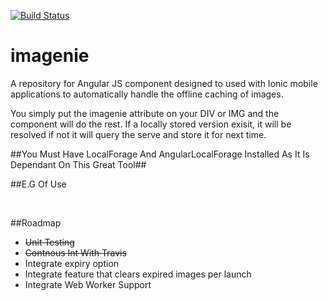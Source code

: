 [![Build Status](https://travis-ci.org/saniyusuf/imagenie.svg?branch=master)](https://travis-ci.org/saniyusuf/imagenie)

# imagenie
A repository for Angular JS component designed to used with Ionic mobile applications to automatically handle the offline caching of images.

You simply put the imagenie attribute on your DIV or IMG and the component will do the rest. If a locally stored version exisit, it will be resolved if not it will query the serve and store it for next time. 

##You Must Have LocalForage And AngularLocalForage Installed As It Is Dependant On This Great Tool##

##E.G Of Use 
    <div imagenie="http://myImagePath/subPath/myImage.jpg" default-img="defaultImg.jpg"> </div>
    <img ng-src="http://myImagePath/subPath/myImage.jpg" default-img="defaultImg.jpg">
    <img imagenie="http://myImagePath/subPath/myImage.jpg" default-img="defaultImg.jpg">


##Roadmap
* ~~Unit Testing~~
* ~~Contnous Int With Travis~~
* Integrate expiry option
* Integrate feature that clears expired images per launch
* Integrate Web Worker Support


